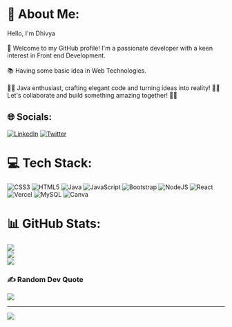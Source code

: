 # 💫 About Me:
Hello, I'm Dhivya<br><br>🌟 Welcome to my GitHub profile! I'm a passionate developer with a keen interest in Front end Development.<br><br>📚 Having some basic idea in Web Technologies.<br><br>👨‍💻 Java enthusiast, crafting elegant code and turning ideas into reality! 🚀✨ Let's collaborate and build something amazing together! 💪🔧


## 🌐 Socials:
[![LinkedIn](https://img.shields.io/badge/LinkedIn-%230077B5.svg?logo=linkedin&logoColor=white)](https://linkedin.com/in/https://www.linkedin.com/in/dhivya-vijay-77a225218/) [![Twitter](https://img.shields.io/badge/Twitter-%231DA1F2.svg?logo=Twitter&logoColor=white)](https://twitter.com/@DhivyaVijay16) 

# 💻 Tech Stack:
![CSS3](https://img.shields.io/badge/css3-%231572B6.svg?style=for-the-badge&logo=css3&logoColor=white) ![HTML5](https://img.shields.io/badge/html5-%23E34F26.svg?style=for-the-badge&logo=html5&logoColor=white) ![Java](https://img.shields.io/badge/java-%23ED8B00.svg?style=for-the-badge&logo=java&logoColor=white) ![JavaScript](https://img.shields.io/badge/javascript-%23323330.svg?style=for-the-badge&logo=javascript&logoColor=%23F7DF1E) ![Bootstrap](https://img.shields.io/badge/bootstrap-%23563D7C.svg?style=for-the-badge&logo=bootstrap&logoColor=white) ![NodeJS](https://img.shields.io/badge/node.js-6DA55F?style=for-the-badge&logo=node.js&logoColor=white) ![React](https://img.shields.io/badge/react-%2320232a.svg?style=for-the-badge&logo=react&logoColor=%2361DAFB) ![Vercel](https://img.shields.io/badge/vercel-%23000000.svg?style=for-the-badge&logo=vercel&logoColor=white) ![MySQL](https://img.shields.io/badge/mysql-%2300f.svg?style=for-the-badge&logo=mysql&logoColor=white) ![Canva](https://img.shields.io/badge/Canva-%2300C4CC.svg?style=for-the-badge&logo=Canva&logoColor=white)
# 📊 GitHub Stats:
![](https://github-readme-stats.vercel.app/api?username=dhivya-vijay&theme=synthwave&hide_border=false&include_all_commits=false&count_private=false)<br/>
![](https://github-readme-streak-stats.herokuapp.com/?user=dhivya-vijay&theme=synthwave&hide_border=false)<br/>
![](https://github-readme-stats.vercel.app/api/top-langs/?username=dhivya-vijay&theme=synthwave&hide_border=false&include_all_commits=false&count_private=false&layout=compact)

### ✍️ Random Dev Quote
![](https://quotes-github-readme.vercel.app/api?type=horizontal&theme=radical)

---
[![](https://visitcount.itsvg.in/api?id=dhivya-vijay&icon=0&color=0)](https://visitcount.itsvg.in)

<!-- Proudly created with GPRM ( https://gprm.itsvg.in ) -->

